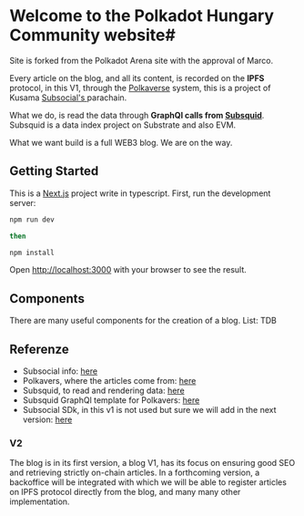 # Welcome to the Polkadot Hungary Community website#
Site is forked from the Polkadot Arena site with the approval of Marco.

Every article on the blog, and all its content, is recorded on the <b>IPFS</b> protocol, in this V1, through the <a href="https://polkaverse.com/" target="_blank" rel="noopener noreferrer">Polkaverse</a> system, this is a project of Kusama <a href="https://subsocial.network/" target="_blank" rel="noopener noreferrer"> Subsocial&apos;s </a> parachain.

What we do, is read the data through <b>GraphQl calls from <a href="https://subsquid.io/" target="_blank" rel="noopener noreferrer">Subsquid</a></b>. Subsquid is a data index project on Substrate and also EVM.

What we want build is a full WEB3 blog. We are on the way.


## Getting Started

This is a [Next.js](https://nextjs.org/) project write in typescript.
First, run the development server:

```bash
npm run dev

then

npm install
```

Open [http://localhost:3000](http://localhost:3000) with your browser to see the result.


## Components

There are many useful components for the creation of a blog.
List: TDB


## Referenze

- Subsocial info: <a href="https://subsocial.network/" target="_blank" rel="noopener noreferrer"> here</a>
- Polkavers, where the articles come from: <a href="https://polkaverse.com/" target="_blank" rel="noopener noreferrer">here</a>
- Subsquid, to read and rendering data: <a href="https://subsquid.io/" target="_blank" rel="noopener noreferrer">here</a>
- Subsquid GraphQl template for Polkavers: <a href="https://squid.subsquid.io/subsocial/graphql" target="_blank" rel="noopener noreferrer">here</a>
- Subsocial SDk, in this v1 is not used but sure we will add in the next version: <a href="https://github.com/dappforce" target="_blank" rel="noopener noreferrer">here</a>


### V2 
The blog is in its first version, a blog V1, has its focus on ensuring good SEO and retrieving strictly on-chain articles. In a forthcoming version, a backoffice will be integrated with which we will be able to register articles on IPFS protocol directly from the blog, and many many other implementation.
